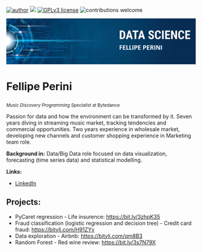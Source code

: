 [![author](https://img.shields.io/badge/author-fellipeperini-red.svg)](https://www.linkedin.com/in/fellipe-perini-rodrigues-810266a5/) [![](https://img.shields.io/badge/python-3.7+-blue.svg)](https://www.python.org/downloads/release/python-365/) [![GPLv3 license](https://img.shields.io/badge/License-GPLv3-blue.svg)](http://perso.crans.org/besson/LICENSE.html) ![contributions welcome](https://img.shields.io/badge/contributions-welcome-brightgreen.svg?style=flat)

<p align="center">
  <img src="https://github.com/FellipePerini/data_science/blob/main/Imagem1.png" >
</p>

# Fellipe Perini
<sub>*Music Discovery Programming Specialist* at Bytedance</sub>

Passion for data and how the environment can be transformed by it. Seven years diving in streaming music market, tracking tendencies and commercial opportunities. Two years experience in wholesale market, developing new channels and customer shopping experience in Marketing team role. 

**Background in:** Data/Big Data role focused on data visualization, forecasting (time series data) and statistical 
modelling.

**Links:**
* [LinkedIn](https://www.linkedin.com/in/fellipe-perini-rodrigues-810266a5/)

## Projects:
* PyCaret regression - Life insurence: https://bit.ly/3zhpK35
* Fraud classification (logistic regression and decision tree) - Credit card fraud: https://bityli.com/H91ZYv
* Data exploration - Airbnb: https://bityli.com/qm8B3
* Random Forest - Red wine review: https://bit.ly/3s7N79X
